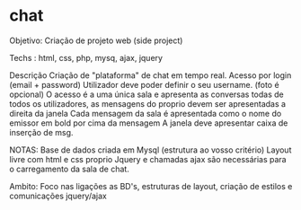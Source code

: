# chat


Objetivo: 
Criação de projeto web (side project)


Techs :  html, css, php, mysq, ajax, jquery

Descrição
Criação de "plataforma" de chat em tempo real.
Acesso por login (email + password)
Utilizador deve poder definir o seu username. (foto é opcional)
O acesso é a uma única sala e apresenta as conversas todas de todos os utilizadores, as mensagens do proprio devem ser apresentadas a direita da janela
Cada mensagem da sala é apresentada como o nome do emissor em bold por cima da mensagem
A janela deve apresentar caixa de inserção de msg.

NOTAS: 
Base de dados criada em Mysql (estrutura ao vosso critério)
Layout livre com html e css proprio
Jquery e chamadas ajax são necessárias para o carregamento da sala de chat.

Ambito:
Foco nas ligações as BD's, estruturas de layout, criação de estilos e comunicações jquery/ajax
